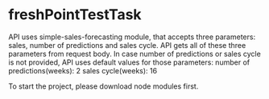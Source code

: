 # freshPointTestTask
API uses simple-sales-forecasting module, that accepts three parameters: sales, number of predictions and sales cycle. 
API gets all of these three parameters from request body. In case number of predictions or sales cycle is not provided, API uses default values for those parameters: 
number of predictions(weeks): 2
sales cycle(weeks): 16

To start the project, please download node modules first.
